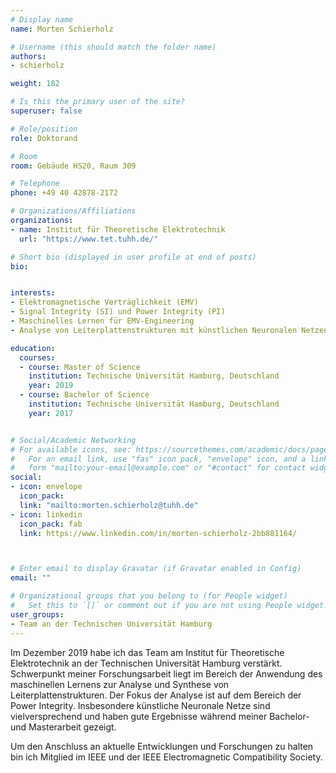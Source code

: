 ```yaml
---
# Display name
name: Morten Schierholz

# Username (this should match the folder name)
authors:
- schierholz

weight: 182

# Is this the primary user of the site?
superuser: false

# Role/position
role: Doktorand

# Room
room: Gebäude HS20, Raum 309

# Telephone
phone: +49 40 42878-2172

# Organizations/Affiliations
organizations:
- name: Institut für Theoretische Elektrotechnik
  url: "https://www.tet.tuhh.de/"

# Short bio (displayed in user profile at end of posts)
bio: 


interests:
- Elektromagnetische Verträglichkeit (EMV)
- Signal Integrity (SI) und Power Integrity (PI)
- Maschinelles Lernen für EMV-Engineering
- Analyse von Leiterplattenstrukturen mit künstlichen Neuronalen Netzen

education:
  courses:
  - course: Master of Science
    institution: Technische Universität Hamburg, Deutschland
    year: 2019
  - course: Bachelor of Science
    institution: Technische Universität Hamburg, Deutschland
    year: 2017


# Social/Academic Networking
# For available icons, see: https://sourcethemes.com/academic/docs/page-builder/#icons
#   For an email link, use "fas" icon pack, "envelope" icon, and a link in the
#   form "mailto:your-email@example.com" or "#contact" for contact widget.
social:
- icon: envelope
  icon_pack: 
  link: "mailto:morten.schierholz@tuhh.de"
- icon: linkedin
  icon_pack: fab
  link: https://www.linkedin.com/in/morten-schierholz-2bb881164/



# Enter email to display Gravatar (if Gravatar enabled in Config)
email: ""

# Organizational groups that you belong to (for People widget)
#   Set this to `[]` or comment out if you are not using People widget.
user_groups:
- Team an der Technischen Universität Hamburg
---
```


Im Dezember 2019 habe ich das Team am Institut für Theoretische Elektrotechnik an der Technischen Universität Hamburg verstärkt. Schwerpunkt meiner Forschungsarbeit liegt im Bereich der Anwendung des maschinellen Lernens zur Analyse und Synthese von Leiterplattenstrukturen. Der Fokus der Analyse ist auf dem Bereich der Power Integrity. Insbesondere künstliche Neuronale Netze sind vielversprechend und haben gute Ergebnisse während meiner Bachelor- und Masterarbeit gezeigt.

Um den Anschluss an aktuelle Entwicklungen und Forschungen zu halten bin ich Mitglied im IEEE und der IEEE Electromagnetic Compatibility Society.
